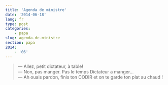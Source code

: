 ```yaml
---
title: 'Agenda de ministre'
date: '2014-06-18'
lang: fr
type: post
categories:
    - papa
slug: agenda-de-ministre
section: papa
2014:
    - '06'
---
```


> — Allez, petit dictateur, à table!  
> — Non, pas manger. Pas le temps Dictateur a manger...  
> — Ah ouais pardon, finis ton CODIR et on te garde ton plat au chaud !


